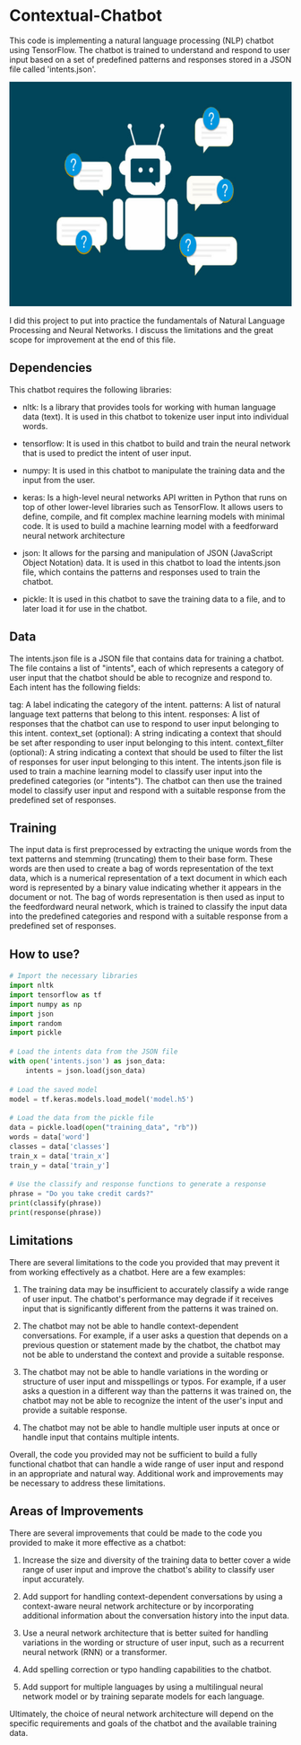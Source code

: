 # Contextual-Chatbot

This code is implementing a natural language processing (NLP) chatbot using TensorFlow. The chatbot is trained to understand and respond to user input based on a set of predefined patterns and responses stored in a JSON file called 'intents.json'.

<p align="center">
  <img src="https://github.com/Jose-M-Ramos/Contextual-Chatbot/blob/main/chat-bot.jpg" width="600" height="400">
</p>


I did this project to put into practice the fundamentals of Natural Language Processing and Neural Networks. I discuss the limitations and the great scope for improvement at the end of this file.



## Dependencies

This chatbot requires the following libraries:

* nltk: Is a library that provides tools for working with human language data (text). It is used in this chatbot to tokenize user input into individual words.

* tensorflow: It is used in this chatbot to build and train the neural network that is used to predict the intent of user input.

* numpy: It is used in this chatbot to manipulate the training data and the input from the user.

* keras: Is a high-level neural networks API written in Python that runs on top of other lower-level libraries such as TensorFlow. It allows users to define, compile, and fit complex machine learning models with minimal code. It is used to build a machine learning model with a feedforward neural network architecture

* json: It allows for the parsing and manipulation of JSON (JavaScript Object Notation) data. It is used in this chatbot to load the intents.json file, which contains the patterns and responses used to train the chatbot.

* pickle: It is used in this chatbot to save the training data to a file, and to later load it for use in the chatbot.



## Data

The intents.json file is a JSON file that contains data for training a chatbot. The file contains a list of "intents", each of which represents a category of user input that the chatbot should be able to recognize and respond to. Each intent has the following fields:

tag: A label indicating the category of the intent.
patterns: A list of natural language text patterns that belong to this intent.
responses: A list of responses that the chatbot can use to respond to user input belonging to this intent.
context_set (optional): A string indicating a context that should be set after responding to user input belonging to this intent.
context_filter (optional): A string indicating a context that should be used to filter the list of responses for user input belonging to this intent.
The intents.json file is used to train a machine learning model to classify user input into the predefined categories (or "intents"). The chatbot can then use the trained model to classify user input and respond with a suitable response from the predefined set of responses.



## Training

The input data is first preprocessed by extracting the unique words from the text patterns and stemming (truncating) them to their base form. These words are then used to create a bag of words representation of the text data, which is a numerical representation of a text document in which each word is represented by a binary value indicating whether it appears in the document or not. The bag of words representation is then used as input to the feedfordward neural network, which is trained to classify the input data into the predefined categories and respond with a suitable response from a predefined set of responses.


## How to use?

```python
# Import the necessary libraries
import nltk
import tensorflow as tf
import numpy as np
import json
import random
import pickle

# Load the intents data from the JSON file
with open('intents.json') as json_data:
    intents = json.load(json_data)

# Load the saved model
model = tf.keras.models.load_model('model.h5')

# Load the data from the pickle file
data = pickle.load(open("training_data", "rb"))
words = data['word']
classes = data['classes']
train_x = data['train_x']
train_y = data['train_y']

# Use the classify and response functions to generate a response
phrase = "Do you take credit cards?"
print(classify(phrase))
print(response(phrase))
```

## Limitations

There are several limitations to the code you provided that may prevent it from working effectively as a chatbot. Here are a few examples:

1. The training data may be insufficient to accurately classify a wide range of user input. The chatbot's performance may degrade if it receives input that is significantly different from the patterns it was trained on.

2. The chatbot may not be able to handle context-dependent conversations. For example, if a user asks a question that depends on a previous question or statement made by the chatbot, the chatbot may not be able to understand the context and provide a suitable response.

3. The chatbot may not be able to handle variations in the wording or structure of user input and misspellings or typos. For example, if a user asks a question in a different way than the patterns it was trained on, the chatbot may not be able to recognize the intent of the user's input and provide a suitable response.

4. The chatbot may not be able to handle multiple user inputs at once or handle input that contains multiple intents.

Overall, the code you provided may not be sufficient to build a fully functional chatbot that can handle a wide range of user input and respond in an appropriate and natural way. Additional work and improvements may be necessary to address these limitations.

## Areas of Improvements

There are several improvements that could be made to the code you provided to make it more effective as a chatbot:

1. Increase the size and diversity of the training data to better cover a wide range of user input and improve the chatbot's ability to classify user input accurately.

2. Add support for handling context-dependent conversations by using a context-aware neural network architecture or by incorporating additional information about the conversation history into the input data.

3. Use a neural network architecture that is better suited for handling variations in the wording or structure of user input, such as a recurrent neural network (RNN) or a transformer.

4. Add spelling correction or typo handling capabilities to the chatbot.

5. Add support for multiple languages by using a multilingual neural network model or by training separate models for each language.

Ultimately, the choice of neural network architecture will depend on the specific requirements and goals of the chatbot and the available training data. 
